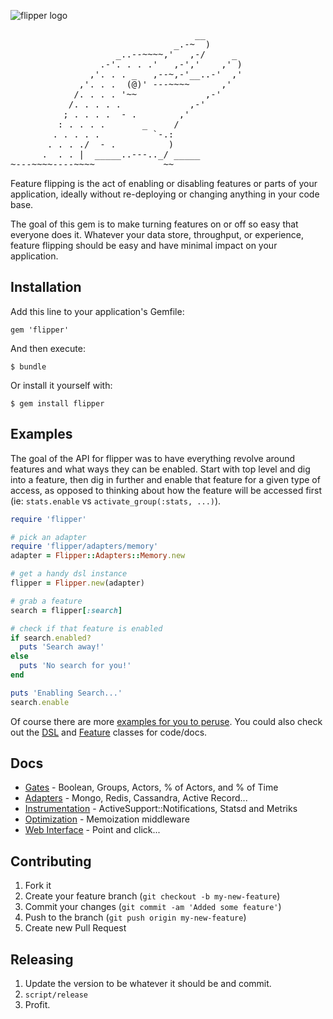 ![flipper logo](https://raw.githubusercontent.com/jnunemaker/flipper/master/lib/flipper/ui/public/images/logo.png)

<pre>
                                   __
                               _.-~  )
                    _..--~~~~,'   ,-/     _
                 .-'. . . .'   ,-','    ,' )
               ,'. . . _   ,--~,-'__..-'  ,'
             ,'. . .  (@)' ---~~~~      ,'
            /. . . . '~~             ,-'
           /. . . . .             ,-'
          ; . . . .  - .        ,'
         : . . . .       _     /
        . . . . .          `-.:
       . . . ./  - .          )
      .  . . |  _____..---.._/ _____
~---~~~~----~~~~             ~~
</pre>

Feature flipping is the act of enabling or disabling features or parts of your application, ideally without re-deploying or changing anything in your code base.

The goal of this gem is to make turning features on or off so easy that everyone does it. Whatever your data store, throughput, or experience, feature flipping should be easy and have minimal impact on your application.

## Installation

Add this line to your application's Gemfile:

    gem 'flipper'

And then execute:

    $ bundle

Or install it yourself with:

    $ gem install flipper

## Examples

The goal of the API for flipper was to have everything revolve around features and what ways they can be enabled. Start with top level and dig into a feature, then dig in further and enable that feature for a given type of access, as opposed to thinking about how the feature will be accessed first (ie: `stats.enable` vs `activate_group(:stats, ...)`).

```ruby
require 'flipper'

# pick an adapter
require 'flipper/adapters/memory'
adapter = Flipper::Adapters::Memory.new

# get a handy dsl instance
flipper = Flipper.new(adapter)

# grab a feature
search = flipper[:search]

# check if that feature is enabled
if search.enabled?
  puts 'Search away!'
else
  puts 'No search for you!'
end

puts 'Enabling Search...'
search.enable
```

Of course there are more [examples for you to peruse](examples/). You could also check out the [DSL](lib/flipper/dsl.rb) and [Feature](lib/flipper/feature.rb) classes for code/docs.

## Docs

* [Gates](docs/Gates.md) - Boolean, Groups, Actors, % of Actors, and % of Time
* [Adapters](docs/Adapters.md) - Mongo, Redis, Cassandra, Active Record...
* [Instrumentation](docs/Instrumentation.md) - ActiveSupport::Notifications, Statsd and Metriks
* [Optimization](docs/Optimization.md) - Memoization middleware
* [Web Interface](docs/ui/README.md) - Point and click...

## Contributing

1. Fork it
2. Create your feature branch (`git checkout -b my-new-feature`)
3. Commit your changes (`git commit -am 'Added some feature'`)
4. Push to the branch (`git push origin my-new-feature`)
5. Create new Pull Request

## Releasing

1. Update the version to be whatever it should be and commit.
2. `script/release`
3. Profit.
